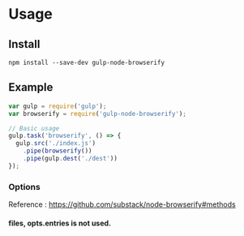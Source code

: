# Usage


## Install

```
npm install --save-dev gulp-node-browserify
```

## Example

```javascript
var gulp = require('gulp');
var browserify = require('gulp-node-browserify');

// Basic usage
gulp.task('browserify', () => {
  gulp.src('./index.js')
    .pipe(browserify())
    .pipe(gulp.dest('./dest'))
});
```

### Options

Reference : https://github.com/substack/node-browserify#methods

#### files, opts.entries is not used.
